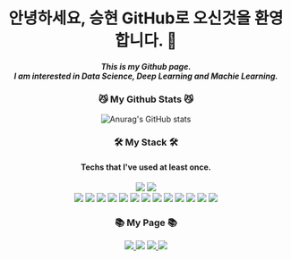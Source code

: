 
 <div align=center><h1>안녕하세요, 승현 GitHub로 오신것을 환영합니다. 👋</h1>

 <h5>This is my Github page.
 <br>I am interested in Data Science, Deep Learning and Machie Learning.<br/></h5>
 
 <h3>😼 My Github Stats 😼</h3>
  
  
![Anurag's GitHub stats](https://github-readme-stats.vercel.app/api?username=ysh21368&show_icons=true&theme=cobalt)
  

<h3>🛠️ My Stack 🛠️</h3>
<h4>Techs that I've used at least once.</h4>

<img src="https://img.shields.io/badge/gitlab-%23181717.svg?style=for-the-badge&logo=gitlab&logoColor=white">
<img src="https://img.shields.io/badge/github-%23121011.svg?style=for-the-badge&logo=github&logoColor=white">
<br>
<img src="https://img.shields.io/badge/HTML-E34F26?style=for-the-badge&logo=HTML5&logoColor=white"/>
<img src="https://img.shields.io/badge/CSS-1572B6?style=for-the-badge&logo=CSS3&logoColor=white"/>
<img src="https://img.shields.io/badge/Node.js-F7DF1E?style=for-the-badge&logo=Node.js&logoColor=white">

<img src="https://img.shields.io/badge/Jupyter-F37626?style=for-the-badge&logo=Jupyter&logoColor=white">
<img src="https://img.shields.io/badge/Google Colab-F9AB00?style=for-the-badge&logo=GoogleColab&logoColor=white">

<img src="https://img.shields.io/badge/Python-3776AB?style=for-the-badge&logo=Python&logoColor=white">
<img src="https://img.shields.io/badge/NumPy-013243?style=for-the-badge&logo=NumPy&logoColor=white">
<img src="https://img.shields.io/badge/apachespark-E25A1C?style=for-the-badge&logo=apachespark&logoColor=white">

<img src="https://img.shields.io/badge/apachehive-FDEE21?style=for-the-badge&logo=apachehive&logoColor=white">
<img src="https://img.shields.io/badge/PyTorch-EE4C2C?style=for-the-badge&logo=PyTorch&logoColor=white">
<img src="https://img.shields.io/badge/tensorflow-FF6F00?style=for-the-badge&logo=tensorflow&logoColor=white">
<img src="https://img.shields.io/badge/AWS-232F3E?style=for-the-badge&logo=AmazonAWS&logoColor=white">
<img src="https://img.shields.io/badge/MySQL-2496ED?style=for-the-badge&logo=MySQL&logoColor=white"></br>

<h3>📚 My Page 📚</h3>
<a href="https://github.com/kshiny"><img src="https://img.shields.io/badge/Github-181717?style=for-the-badge&logo=Github&logoColor=white&link=https://github.com/kshiny">
<a href="https://forestudy.oopy.io/"><img src="https://img.shields.io/badge/Notion-000000?style=for-the-badge&logo=Notion&logoColor=white&link=https://www.notion.so/K-SHiny-056eebd2f624483d8fa46d2602f19e81"/></a>
<a href="https://blog.naver.com/imsh0314"><img src="https://img.shields.io/badge/Blog-03C75A?style=for-the-badge&logo=Naver&logoColor=white&link=https://blog.naver.com/imsh0314">
<a href="https://www.instagram.com/k__shiny/"><img src="https://img.shields.io/badge/Instagram-E4405F?style=for-the-badge&logo=Instagram&logoColor=white&link="https://www.instagram.com/k__shiny">
  
</div>
